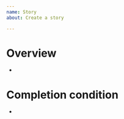```yaml
---
name: Story
about: Create a story

---
```


# Overview

<!-- TODO: ストーリーの概要を記述 -->

- 

# Completion condition

<!-- TODO: ストーリーが完了したかどうかの判定を記述 -->

- 
